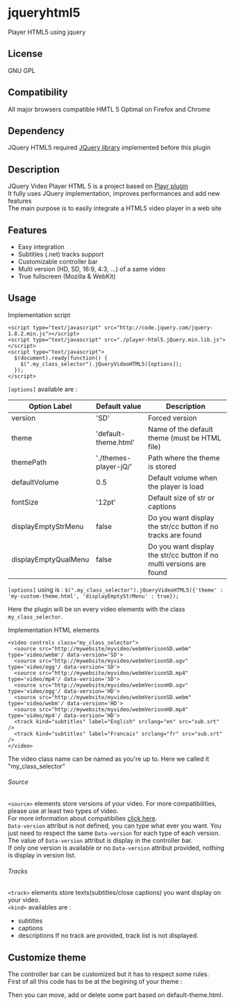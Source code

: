 jqueryhtml5
===========

Player HTML5 using jquery


License 
---
GNU GPL

Compatibility 
---
All major browsers compatible HMTL 5
Optimal on Firefox and Chrome

Dependency 
---
JQuery HTML5 required [JQuery library](http://jquery.com/ "JQuery") implemented before this plugin

Description 
---
JQuery Video Player HTML 5 is a project based on [Playr plugin](https://github.com/delphiki/Playr "Playr")
<br/>It fully uses JQuery implementation, improves performances and add new features
<br/>The main purpose is to easily integrate a HTML5 video player in a web site


Features 
---
* Easy integration
* Subtitles (.net) tracks support
* Customizable controller bar
* Multi version (HD, SD, 16:9, 4:3, ...) of a same video
* True fullscreen (Mozilla & WebKit)

Usage 
---

Implementation script

    <script type="text/javascript" src="http://code.jquery.com/jquery-1.8.2.min.js"></script>
    <script type="text/javascript" src="./player-html5.jQuery.min.lib.js"></script>
    <script type="text/javascript">
      $(document).ready(function() { 
        $(".my_class_selector").jQueryVideoHTML5([options]);
      });
    </script>

`[options]` available are :

| Option Label         | Default value        | Description                                                          |
-----------------------|----------------------|----------------------------------------------------------------------|
| version              | 'SD'                 | Forced version                                                       |
| theme                | 'default-theme.html' | Name of the default theme (must be HTML file)                        |
| themePath            | './themes-player-jQ/'| Path where the theme is stored                                       |
| defaultVolume        | 0.5                  | Default volume when the player is load                               |
| fontSize             | '12pt'               | Default size of str or captions                                      |
| displayEmptyStrMenu  | false                | Do you want display the str/cc button if no tracks are found         |
| displayEmptyQualMenu | false                | Do you want display the str/cc button if no multi versions are found |

`[options]` using is :
`$(".my_class_selector").jQueryVideoHTML5({'theme' : 'my-custom-theme.html', 'displayEmptyStrMenu' : true});`

Here the plugin will be on every video elements with the class `my_class_selector`.<br/>

Implementation HTML elements

    <video controls class="my_class_selector">
      <source src="http://mywebsite/myvideo/webmVerisonSD.webm" type='video/webm'/ data-version='SD'>
      <source src="http://mywebsite/myvideo/webmVerisonSD.ogv" type='video/ogg'/ data-version='SD'>
      <source src="http://mywebsite/myvideo/webmVerisonSD.mp4" type='video/mp4'/ data-version='SD'>
      <source src="http://mywebsite/myvideo/webmVerisonHD.ogv" type='video/ogg'/ data-version='HD'>
      <source src="http://mywebsite/myvideo/webmVerisonSD.webm" type='video/webm'/ data-version='HD'>
      <source src="http://mywebsite/myvideo/webmVerisonHD.mp4" type='video/mp4'/ data-version='HD'>
      <track kind="subtitles" label="English" srclang="en" src="sub.srt" />
      <track kind="subtitles" label="Francais" srclang="fr" src="sub.srt" />
    </video>

The video class name can be named as you're up to. Here we called it "my_class_selector"
<br/>
###### Source
`<source>` elements store versions of your video. For more compatibilities, please use at least two types of video.<br/>
For more information about compatibilies [click here](http://en.wikipedia.org/wiki/HTML5_video "HTMLVideo").<br/>
`Data-version` attribut is not defined, you can type what ever you want. You just need to respect the same `Data-version` for each type of each version.<br/>
The value of `Data-version` attribut is display in the controller bar.<br/>
If only one version is available or no `Data-version` attribut provided, nothing is display in version list.  

###### Tracks
`<track>` elements store texts(subtitles/close captions) you want display on your video.<br/>
`<kind>` availables are :
* subtitles
* captions
* descriptions
If no track are provided, track list is not displayed.


Customize theme
---
The controller bar can be customized but it has to respect some rules.<br/>
First of all this code has to be at the begining of your theme :
     <div class="jqVideo5_captions_wrapper">
        <div class="jqVideo5_video_container"></div>
        <div class="jqVideo5_captions" ></div>
     </div>
     
Then you can move, add or delete some part based on default-theme.html.


